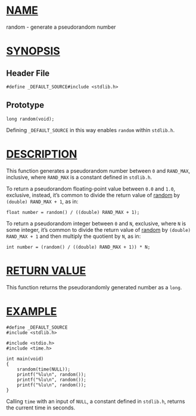 # [NAME](#name)

random - generate a pseudorandom number

# [SYNOPSIS](#synopsis)

## Header File

    #define _DEFAULT_SOURCE#include <stdlib.h>

## Prototype

    long random(void);

Defining `_DEFAULT_SOURCE` in this way enables `random` within `stdlib.h`.

# [DESCRIPTION](#description)

This function generates a pseudorandom number between `0` and `RAND_MAX`, inclusive, where `RAND_MAX` is a constant defined in `stdlib.h`.

To return a pseudorandom floating-point value between `0.0` and `1.0`, exclusive, instead, it’s common to divide the return value of [random](random) by `(double) RAND_MAX + 1`, as in:

    float number = random() / ((double) RAND_MAX + 1);

To return a pseudorandom integer between `0` and `N`, exclusive, where `N` is some integer, it’s common to divide the return value of [random](random) by `(double) RAND_MAX + 1` and then multiply the quotient by `N`, as in:

    int number = (random() / ((double) RAND_MAX + 1)) * N;

# [RETURN VALUE](#return-value)

This function returns the pseudorandomly generated number as a `long`.

# [EXAMPLE](#example)

    #define _DEFAULT_SOURCE
    #include <stdlib.h>

    #include <stdio.h>
    #include <time.h>

    int main(void)
    {
        srandom(time(NULL));
        printf("%lu\n", random());
        printf("%lu\n", random());
        printf("%lu\n", random());
    }

Calling `time` with an input of `NULL`, a constant defined in `stdlib.h`, returns the current time in seconds.
